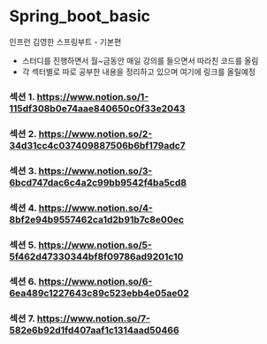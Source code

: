 # Spring_boot_basic
인프런 김영한 스프링부트 - 기본편

- 스터디를 진행하면서 월~금동안 매일 강의를 들으면서 따라친 코드를 올림
- 각 섹터별로 따로 공부한 내용을 정리하고 있으며 여기에 링크를 올릴예정

### 섹션 1. https://www.notion.so/1-115df308b0e74aae840650c0f33e2043
### 섹션 2. https://www.notion.so/2-34d31cc4c037409887506b6bf179adc7
### 섹션 3. https://www.notion.so/3-6bcd747dac6c4a2c99bb9542f4ba5cd8
### 섹션 4. https://www.notion.so/4-8bf2e94b9557462ca1d2b91b7c8e00ec
### 섹션 5. https://www.notion.so/5-5f462d47330344bf8f09786ad9201c10
### 섹션 6. https://www.notion.so/6-6ea489c1227643c89c523ebb4e05ae02
### 섹션 7. https://www.notion.so/7-582e6b92d1fd407aaf1c1314aad50466


